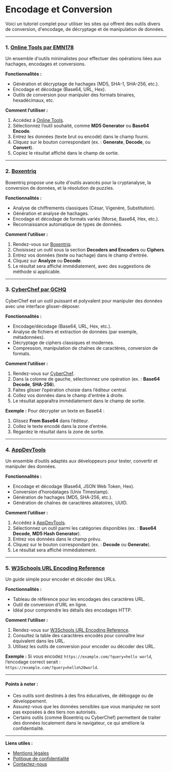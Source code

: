 # Encodage et Conversion

Voici un tutoriel complet pour utiliser les sites qui offrent des outils divers de conversion, d'encodage, de décryptage et de manipulation de données.

***

### 1. [**Online Tools par EMN178**](https://emn178.github.io/online-tools/)

Un ensemble d'outils minimalistes pour effectuer des opérations liées aux hachages, encodages et conversions.

**Fonctionnalités :**

* Génération et décryptage de hachages (MD5, SHA-1, SHA-256, etc.).
* Encodage et décodage (Base64, URL, Hex).
* Outils de conversion pour manipuler des formats binaires, hexadécimaux, etc.

**Comment l’utiliser :**

1. Accédez à [Online Tools](https://emn178.github.io/online-tools/).
2. Sélectionnez l’outil souhaité, comme **MD5 Generator** ou **Base64 Encode**.
3. Entrez les données (texte brut ou encodé) dans le champ fourni.
4. Cliquez sur le bouton correspondant (ex. : **Generate**, **Decode**, ou **Convert**).
5. Copiez le résultat affiché dans le champ de sortie.

***

### 2. [**Boxentriq**](https://www.boxentriq.com/)

Boxentriq propose une suite d'outils avancés pour la cryptanalyse, la conversion de données, et la résolution de puzzles.

**Fonctionnalités :**

* Analyse de chiffrements classiques (César, Vigenère, Substitution).
* Génération et analyse de hachages.
* Encodage et décodage de formats variés (Morse, Base64, Hex, etc.).
* Reconnaissance automatique de types de données.

**Comment l’utiliser :**

1. Rendez-vous sur [Boxentriq](https://www.boxentriq.com/).
2. Choisissez un outil sous la section **Decoders and Encoders** ou **Ciphers**.
3. Entrez vos données (texte ou hachage) dans le champ d'entrée.
4. Cliquez sur **Analyze** ou **Decode**.
5. Le résultat sera affiché immédiatement, avec des suggestions de méthode si applicable.

***

### 3. [**CyberChef par GCHQ**](https://gchq.github.io/CyberChef/)

CyberChef est un outil puissant et polyvalent pour manipuler des données avec une interface glisser-déposer.

**Fonctionnalités :**

* Encodage/décodage (Base64, URL, Hex, etc.).
* Analyse de fichiers et extraction de données (par exemple, métadonnées).
* Décryptage de ciphers classiques et modernes.
* Compression, manipulation de chaînes de caractères, conversion de formats.

**Comment l’utiliser :**

1. Rendez-vous sur [CyberChef](https://gchq.github.io/CyberChef/).
2. Dans la colonne de gauche, sélectionnez une opération (ex. : **Base64 Decode**, **SHA-256**).
3. Faites glisser l’opération choisie dans l’éditeur central.
4. Collez vos données dans le champ d'entrée à droite.
5. Le résultat apparaîtra immédiatement dans le champ de sortie.

**Exemple :** Pour décrypter un texte en Base64 :

1. Glissez **From Base64** dans l’éditeur.
2. Collez le texte encodé dans la zone d’entrée.
3. Regardez le résultat dans la zone de sortie.

***

### 4. [**AppDevTools**](https://appdevtools.com/)

Un ensemble d’outils adaptés aux développeurs pour tester, convertir et manipuler des données.

**Fonctionnalités :**

* Encodage et décodage (Base64, JSON Web Token, Hex).
* Conversion d’horodatages (Unix Timestamp).
* Génération de hachages (MD5, SHA-256, etc.).
* Génération de chaînes de caractères aléatoires, UUID.

**Comment l’utiliser :**

1. Accédez à [AppDevTools](https://appdevtools.com/).
2. Sélectionnez un outil parmi les catégories disponibles (ex. : **Base64 Decode**, **MD5 Hash Generator**).
3. Entrez vos données dans le champ prévu.
4. Cliquez sur le bouton correspondant (ex. : **Decode** ou **Generate**).
5. Le résultat sera affiché immédiatement.

***

### 5. [**W3Schools URL Encoding Reference**](https://www.w3schools.com/tags/ref_urlencode.ASP)

Un guide simple pour encoder et décoder des URLs.

**Fonctionnalités :**

* Tableau de référence pour les encodages des caractères URL.
* Outil de conversion d’URL en ligne.
* Idéal pour comprendre les détails des encodages HTTP.

**Comment l’utiliser :**

1. Rendez-vous sur [W3Schools URL Encoding Reference](https://www.w3schools.com/tags/ref_urlencode.ASP).
2. Consultez la table des caractères encodés pour connaître leur équivalent dans les URL.
3. Utilisez les outils de conversion pour encoder ou décoder des URL.

**Exemple :** Si vous encodez `https://example.com/?query=hello world`, l’encodage correct serait :\
`https://example.com/?query=hello%20world`.

***

#### Points à noter :

* Ces outils sont destinés à des fins éducatives, de débogage ou de développement.
* Assurez-vous que les données sensibles que vous manipulez ne sont pas exposées à des tiers non autorisés.
* Certains outils (comme Boxentriq ou CyberChef) permettent de traiter des données localement dans le navigateur, ce qui améliore la confidentialité.

***

**Liens utiles :**

* [Mentions légales](https://dika-1.gitbook.io/road-to-hacker/mentions-legales)
* [Politique de confidentialité](https://dika-1.gitbook.io/road-to-hacker/politique-de-confidentialite)
* [Contactez-nous](mailto:dika-road-to-hacker@protonmail.com)
